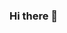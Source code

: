 ### Hi there 👋

<!--
**hu1won/hu1won** is a ✨ _special_ ✨ repository because its `README.md` (this file) appears on your GitHub profile.


